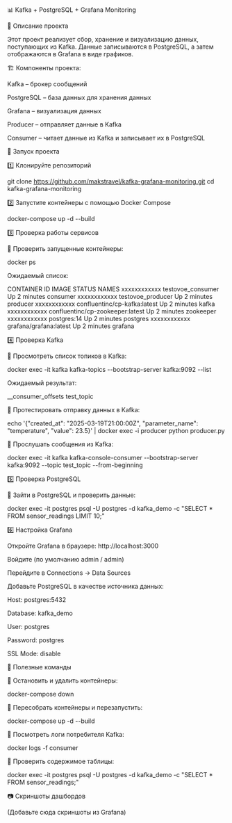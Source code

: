 📊 Kafka + PostgreSQL + Grafana Monitoring

📝 Описание проекта

Этот проект реализует сбор, хранение и визуализацию данных, поступающих из Kafka. Данные записываются в PostgreSQL, а затем отображаются в Grafana в виде графиков.

🏗 Компоненты проекта:

Kafka – брокер сообщений

PostgreSQL – база данных для хранения данных

Grafana – визуализация данных

Producer – отправляет данные в Kafka

Consumer – читает данные из Kafka и записывает их в PostgreSQL

🚀 Запуск проекта

1️⃣ Клонируйте репозиторий

git clone https://github.com/makstravel/kafka-grafana-monitoring.git
cd kafka-grafana-monitoring

2️⃣ Запустите контейнеры с помощью Docker Compose

docker-compose up -d --build

3️⃣ Проверка работы сервисов

📌 Проверить запущенные контейнеры:

docker ps

Ожидаемый список:

CONTAINER ID   IMAGE                              STATUS          NAMES
xxxxxxxxxxxx   testovoe_consumer                 Up 2 minutes    consumer
xxxxxxxxxxxx   testovoe_producer                 Up 2 minutes    producer
xxxxxxxxxxxx   confluentinc/cp-kafka:latest      Up 2 minutes    kafka
xxxxxxxxxxxx   confluentinc/cp-zookeeper:latest Up 2 minutes    zookeeper
xxxxxxxxxxxx   postgres:14                       Up 2 minutes    postgres
xxxxxxxxxxxx   grafana/grafana:latest            Up 2 minutes    grafana

4️⃣ Проверка Kafka

📌 Просмотреть список топиков в Kafka:

docker exec -it kafka kafka-topics --bootstrap-server kafka:9092 --list

Ожидаемый результат:

__consumer_offsets
test_topic

📌 Протестировать отправку данных в Kafka:

echo '{"created_at": "2025-03-19T21:00:00Z", "parameter_name": "temperature", "value": 23.5}' | docker exec -i producer python producer.py

📌 Прослушать сообщения из Kafka:

docker exec -it kafka kafka-console-consumer --bootstrap-server kafka:9092 --topic test_topic --from-beginning

5️⃣ Проверка PostgreSQL

📌 Зайти в PostgreSQL и проверить данные:

docker exec -it postgres psql -U postgres -d kafka_demo -c "SELECT * FROM sensor_readings LIMIT 10;"

6️⃣ Настройка Grafana

Откройте Grafana в браузере: http://localhost:3000

Войдите (по умолчанию admin / admin)

Перейдите в Connections → Data Sources

Добавьте PostgreSQL в качестве источника данных:

Host: postgres:5432

Database: kafka_demo

User: postgres

Password: postgres

SSL Mode: disable

🔧 Полезные команды

📌 Остановить и удалить контейнеры:

docker-compose down

📌 Пересобрать контейнеры и перезапустить:

docker-compose up -d --build

📌 Посмотреть логи потребителя Kafka:

docker logs -f consumer

📌 Проверить содержимое таблицы:

docker exec -it postgres psql -U postgres -d kafka_demo -c "SELECT * FROM sensor_readings;"

📷 Скриншоты дашбордов

(Добавьте сюда скриншоты из Grafana)